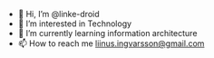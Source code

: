 - 👋 Hi, I’m @linke-droid
- 👀 I’m interested in Technology
- 🌱 I’m currently learning information architecture 
- 📫 How to reach me liinus.ingvarsson@gmail.com

<!---
linke-droid/linke-droid is a ✨ special ✨ repository because its `README.md` (this file) appears on your GitHub profile.
You can click the Preview link to take a look at your changes.
--->
